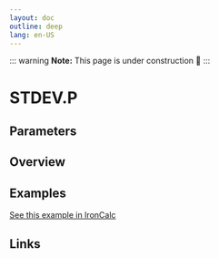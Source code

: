 ```yaml
---
layout: doc
outline: deep
lang: en-US
---
```


::: warning
**Note:** This page is under construction 🚧
:::

# STDEV.P

## Parameters

## Overview

## Examples

[See this example in IronCalc](https://app.ironcalc.com/?filename=stdev.p)

## Links